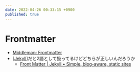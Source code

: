 ```yaml
---
date: 2022-04-26 00:33:15 +0900
published: true
---
```


# Frontmatter

- [Middleman: Frontmatter](https://middlemanapp.com/jp/basics/frontmatter/)
- [[Jekyll]]だと2語として扱ってるけどどちらが正しいんだろうか
  - [Front Matter | Jekyll • Simple, blog-aware, static sites](https://jekyllrb.com/docs/front-matter/)

[//begin]: # "Autogenerated link references for markdown compatibility"
[Jekyll]: Jekyll "Jekyll"
[//end]: # "Autogenerated link references"